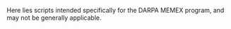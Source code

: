 Here lies scripts intended specifically for the DARPA MEMEX program, and may 
not be generally applicable.